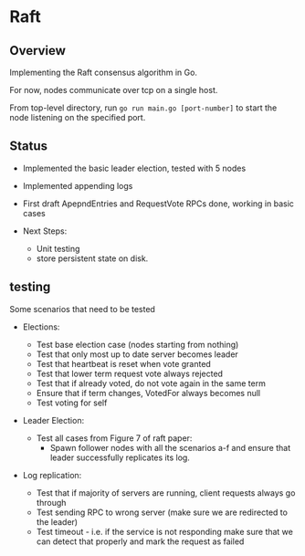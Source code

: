 # Raft

## Overview

Implementing the Raft consensus algorithm in Go.

For now, nodes communicate over tcp on a single host. 

From top-level directory, run `go run main.go [port-number]` to start the node listening on the specified port.

## Status

 - Implemented the basic leader election, tested with 5 nodes
 - Implemented appending logs
 - First draft ApepndEntries and RequestVote RPCs done, working in basic cases

 - Next Steps: 
     - Unit testing
     - store persistent state on disk.

## testing

Some scenarios that need to be tested

 - Elections:
    - Test base election case (nodes starting from nothing)
    - Test that only most up to date server becomes leader
    - Test that heartbeat is reset when vote granted
    - Test that lower term request vote always rejected
    - Test that if already voted, do not vote again in the same term
    - Ensure that if term changes, VotedFor always becomes null
    - Test voting for self

 - Leader Election:
    - Test all cases from Figure 7 of raft paper:
        - Spawn follower nodes with all the scenarios a-f and ensure that leader successfully replicates its log.

 - Log replication:
    - Test that if majority of servers are running, client requests always go through
    - Test sending RPC to wrong server (make sure we are redirected to the leader)
    - Test timeout - i.e. if the service is not responding make sure that we can detect that properly and mark the request as failed
